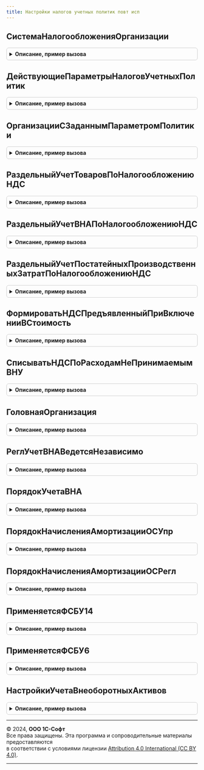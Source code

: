 ```yaml
---
title: Настройки налогов учетных политик повт исп
---
```



## СистемаНалогообложенияОрганизации
<details style="margin: 1em 0; padding: 0.5em; border: 1px solid #ccc; border-radius: 6px;">

<summary style="font-weight: bold; cursor: pointer;">Описание, пример вызова</summary>

```bsl

// Возвращает систему налогообложения организации
//
// Параметры:
// 	Организация - СправочникСсылка.Организации - ссылка на организацию.
// 	ДатаДействия - Дата - дата получения системы налогообложения.
// 	ПоУмолчанию - Булево - если истина, то возвращается система налогообложения по умолчанию,
// 	               иначе возвращается только из записи регистра.
// Возвращаемое значение:
// 	ПеречислениеСсылка.СистемыНалогообложения, Неопределено - система налогообложения организации.
Функция СистемаНалогообложенияОрганизации(Организация, ДатаДействия = Неопределено, ПоУмолчанию = Истина) Экспорт
```

Пример вызова
```bsl
Результат = НастройкиНалоговУчетныхПолитикПовтИсп.СистемаНалогообложенияОрганизации(Организация, ДатаДействия, ПоУмолчанию);
```
</details>

## ДействующиеПараметрыНалоговУчетныхПолитик
<details style="margin: 1em 0; padding: 0.5em; border: 1px solid #ccc; border-radius: 6px;">

<summary style="font-weight: bold; cursor: pointer;">Описание, пример вызова</summary>

```bsl

// См. НастройкиНалоговУчетныхПолитик.ДействующиеПараметрыНалоговУчетныхПолитикНаДату
Функция ДействующиеПараметрыНалоговУчетныхПолитик(ИмяРегистра, Организация, ДатаДействия = Неопределено, ВозвращатьПоУмолчанию = Истина, ВыдаватьИсключение = Ложь) Экспорт
```

Пример вызова
```bsl
Результат = НастройкиНалоговУчетныхПолитикПовтИсп.ДействующиеПараметрыНалоговУчетныхПолитик(ИмяРегистра, Организация, ДатаДействия, ВозвращатьПоУмолчанию, ВыдаватьИсключение);
```
</details>

## ОрганизацииСЗаданнымПараметромПолитики
<details style="margin: 1em 0; padding: 0.5em; border: 1px solid #ccc; border-radius: 6px;">

<summary style="font-weight: bold; cursor: pointer;">Описание, пример вызова</summary>

```bsl

// См. НастройкиНалоговУчетныхПолитик.ОрганизацииСЗаданнымПараметромПолитики
Функция ОрганизацииСЗаданнымПараметромПолитики(ИмяРегистра, ИмяПараметра, ЗначениеПараметра, Экспорт
```

Пример вызова
```bsl
Результат = НастройкиНалоговУчетныхПолитикПовтИсп.ОрганизацииСЗаданнымПараметромПолитики(ИмяРегистра, ИмяПараметра, ЗначениеПараметра, );
```
</details>

## РаздельныйУчетТоваровПоНалогообложениюНДС
<details style="margin: 1em 0; padding: 0.5em; border: 1px solid #ccc; border-radius: 6px;">

<summary style="font-weight: bold; cursor: pointer;">Описание, пример вызова</summary>

```bsl

// Возвращает признак использования раздельного учета товаров по налогообложению НДС.
//
// Параметры:
// 	Организация - СправочникСсылка.Организации - Организация, для которой необходимо получить признак учетной политики
// 	Период 		- Дата, Неопределено - Дата действия учетной политики, если Неопределено, то на текущую дату
//
// Возвращаемое значение:
// 	Булево - Значение признака.
//
Функция РаздельныйУчетТоваровПоНалогообложениюНДС(Организация, Период = Неопределено) Экспорт
```

Пример вызова
```bsl
Результат = НастройкиНалоговУчетныхПолитикПовтИсп.РаздельныйУчетТоваровПоНалогообложениюНДС(Организация, Период);
```
</details>

## РаздельныйУчетВНАПоНалогообложениюНДС
<details style="margin: 1em 0; padding: 0.5em; border: 1px solid #ccc; border-radius: 6px;">

<summary style="font-weight: bold; cursor: pointer;">Описание, пример вызова</summary>

```bsl

// Возвращает признак использования раздельного учета ВНА по налогообложению НДС.
//
// Параметры:
// 	Организация - СправочникСсылка.Организации - Организация, для которой необходимо получить признак учетной политики
// 	Период 		- Дата, Неопределено - Дата действия учетной политики, если Неопределено, то на текущую дату
//
// Возвращаемое значение:
// 	Булево - Значение признака.
//
Функция РаздельныйУчетВНАПоНалогообложениюНДС(Организация, Период = Неопределено) Экспорт
```

Пример вызова
```bsl
Результат = НастройкиНалоговУчетныхПолитикПовтИсп.РаздельныйУчетВНАПоНалогообложениюНДС(Организация, Период);
```
</details>

## РаздельныйУчетПостатейныхПроизводственныхЗатратПоНалогообложениюНДС
<details style="margin: 1em 0; padding: 0.5em; border: 1px solid #ccc; border-radius: 6px;">

<summary style="font-weight: bold; cursor: pointer;">Описание, пример вызова</summary>

```bsl

// Возвращает признак использования раздельного учета постатейных производственных затрат по налогообложению НДС.
//
// Параметры:
// 	Организация - СправочникСсылка.Организации - Организация, для которой необходимо получить признак учетной политики
// 	Период 		- Дата, Неопределено - Дата действия учетной политики, если Неопределено, то на текущую дату
//
// Возвращаемое значение:
// 	Булево - Значение признака.
//
Функция РаздельныйУчетПостатейныхПроизводственныхЗатратПоНалогообложениюНДС(Организация, Период = Неопределено) Экспорт
```

Пример вызова
```bsl
Результат = НастройкиНалоговУчетныхПолитикПовтИсп.РаздельныйУчетПостатейныхПроизводственныхЗатратПоНалогообложениюНДС(Организация, Период);
```
</details>

## ФормироватьНДСПредъявленныйПриВключенииВСтоимость
<details style="margin: 1em 0; padding: 0.5em; border: 1px solid #ccc; border-radius: 6px;">

<summary style="font-weight: bold; cursor: pointer;">Описание, пример вызова</summary>

```bsl

// Возвращает настройку формирования НДС Предъявленного при включении в стоимость
//
// Параметры:
// 	Организация - СправочникСсылка.Организации - Организация, для которой необходимо получить признак учетной политики
// 	Период 		- Дата, Неопределено - Дата действия учетной политики, если Неопределено, то на текущую дату
//
// Возвращаемое значение:
//	Булево - Значение признака
//
Функция ФормироватьНДСПредъявленныйПриВключенииВСтоимость(Организация, Период = Неопределено) Экспорт
```

Пример вызова
```bsl
Результат = НастройкиНалоговУчетныхПолитикПовтИсп.ФормироватьНДСПредъявленныйПриВключенииВСтоимость(Организация, Период);
```
</details>

## СписыватьНДСПоРасходамНеПринимаемымВНУ
<details style="margin: 1em 0; padding: 0.5em; border: 1px solid #ccc; border-radius: 6px;">

<summary style="font-weight: bold; cursor: pointer;">Описание, пример вызова</summary>

```bsl

// Возвращает настройку списания НДС по расходам, не принимаемым в НУ
//
// Параметры:
// 	Организация - СправочникСсылка.Организации - Организация, для которой необходимо получить признак учетной политики
// 	Период 		- Дата, Неопределено - Дата действия учетной политики, если Неопределено, то на текущую дату
//
// Возвращаемое значение:
//	Булево - Значение признака
//
Функция СписыватьНДСПоРасходамНеПринимаемымВНУ(Организация, Период = Неопределено) Экспорт
```

Пример вызова
```bsl
Результат = НастройкиНалоговУчетныхПолитикПовтИсп.СписыватьНДСПоРасходамНеПринимаемымВНУ(Организация, Период);
```
</details>

## ГоловнаяОрганизация
<details style="margin: 1em 0; padding: 0.5em; border: 1px solid #ccc; border-radius: 6px;">

<summary style="font-weight: bold; cursor: pointer;">Описание, пример вызова</summary>

```bsl

// Возвращает головную организацию для переданной организации-филиала, либо ссылку на себя.
//
// Параметры:
//  Организация - СправочникСсылка.Организации - ссылка на справочник Организации.
//
// Возвращаемое значение:
//  СправочникСсылка.Организации - Головная организация.
Функция ГоловнаяОрганизация(Организация) Экспорт
```

Пример вызова
```bsl
Результат = НастройкиНалоговУчетныхПолитикПовтИсп.ГоловнаяОрганизация(Организация) 
```
</details>

## РеглУчетВНАВедетсяНезависимо
<details style="margin: 1em 0; padding: 0.5em; border: 1px solid #ccc; border-radius: 6px;">

<summary style="font-weight: bold; cursor: pointer;">Описание, пример вызова</summary>

```bsl

//++ НЕ УТ

// Определяет ведется ли учет ВНА ведется независимо от упр. учета в указанной организации.
// Если организация не указана, то проверяется во всех организациях доступных пользователю.
//
// Параметры:
// 	Организация - СправочникСсылка.Организации, Неопределено - Организация, для которой проверяется настройка.
// 	Период 	- Дата, Неопределено - Дата действия учетной политики, если Неопределено, то на текущую дату.
//
// Возвращаемое значение:
//  Булево - Истина, если хотя бы в одной доступной организации регл. учет ВНА ведется независимо от упр. учета.
Функция РеглУчетВНАВедетсяНезависимо(Организация = Неопределено, Период = Неопределено) Экспорт
```

Пример вызова
```bsl
Результат = НастройкиНалоговУчетныхПолитикПовтИсп.РеглУчетВНАВедетсяНезависимо(Организация, Период);
```
</details>

## ПорядокУчетаВНА
<details style="margin: 1em 0; padding: 0.5em; border: 1px solid #ccc; border-radius: 6px;">

<summary style="font-weight: bold; cursor: pointer;">Описание, пример вызова</summary>

```bsl

// Возвращает порядок учета внеоборотных активов.
//
// Параметры:
//	Организация - СправочникСсылка.Организации - организация, для которой определяется порядок.
//	Период - Дата - дата, на которую определяется порядок.
//
// Возвращаемое значение:
//	ПеречислениеСсылка.ПорядокУчетаВНА - Порядок учета внеоборотных активов.
//
Функция ПорядокУчетаВНА(Организация, Период) Экспорт
```

Пример вызова
```bsl
Результат = НастройкиНалоговУчетныхПолитикПовтИсп.ПорядокУчетаВНА(Организация, Период) 
```
</details>

## ПорядокНачисленияАмортизацииОСУпр
<details style="margin: 1em 0; padding: 0.5em; border: 1px solid #ccc; border-radius: 6px;">

<summary style="font-weight: bold; cursor: pointer;">Описание, пример вызова</summary>

```bsl

// Возвращает порядок начисления амортизации ОС в упр. учете.
//
// Параметры:
//	Организация - СправочникСсылка.Организации - организация, для которой определяется порядок.
//	Период - Дата - дата, на которую определяется порядок.
//
// Возвращаемое значение:
//	ПеречислениеСсылка.ПорядокНачисленияАмортизации - Порядок начисления амортизации в бухгалтерском учет.
//
Функция ПорядокНачисленияАмортизацииОСУпр(Организация, Период) Экспорт
```

Пример вызова
```bsl
Результат = НастройкиНалоговУчетныхПолитикПовтИсп.ПорядокНачисленияАмортизацииОСУпр(Организация, Период) 
```
</details>

## ПорядокНачисленияАмортизацииОСРегл
<details style="margin: 1em 0; padding: 0.5em; border: 1px solid #ccc; border-radius: 6px;">

<summary style="font-weight: bold; cursor: pointer;">Описание, пример вызова</summary>

```bsl

// Возвращает порядок начисления амортизации ОС в регл. учете.
//
// Параметры:
//	Организация - СправочникСсылка.Организации - организация, для которой определяется порядок.
//	Период - Дата - дата, на которую определяется порядок.
//
// Возвращаемое значение:
//	ПеречислениеСсылка.ПорядокНачисленияАмортизации - Порядок начисления амортизации в бухгалтерском учет.
//
Функция ПорядокНачисленияАмортизацииОСРегл(Организация, Период) Экспорт
```

Пример вызова
```bsl
Результат = НастройкиНалоговУчетныхПолитикПовтИсп.ПорядокНачисленияАмортизацииОСРегл(Организация, Период) 
```
</details>

## ПрименяетсяФСБУ14
<details style="margin: 1em 0; padding: 0.5em; border: 1px solid #ccc; border-radius: 6px;">

<summary style="font-weight: bold; cursor: pointer;">Описание, пример вызова</summary>

```bsl

// Возвращает применение ФСБУ 14 в бухгалтерском учете.
//
// Параметры:
//	Организация - СправочникСсылка.Организации - организация, для которой определяется порядок.
//	Период - Дата - дата, на которую определяется порядок.
//
// Возвращаемое значение:
//	Булево - Истина, если применяется ФСБУ 6.
//
Функция ПрименяетсяФСБУ14(Организация, Период) Экспорт
```

Пример вызова
```bsl
Результат = НастройкиНалоговУчетныхПолитикПовтИсп.ПрименяетсяФСБУ14(Организация, Период) 
```
</details>

## ПрименяетсяФСБУ6
<details style="margin: 1em 0; padding: 0.5em; border: 1px solid #ccc; border-radius: 6px;">

<summary style="font-weight: bold; cursor: pointer;">Описание, пример вызова</summary>

```bsl

// Возвращает применение ФСБУ 6 в бухгалтерском учете.
//
// Параметры:
//	Организация - СправочникСсылка.Организации - организация, для которой определяется порядок.
//	Период - Дата - дата, на которую определяется порядок.
//
// Возвращаемое значение:
//	Булево - Истина, если применяется ФСБУ 6.
//
Функция ПрименяетсяФСБУ6(Организация, Период) Экспорт
```

Пример вызова
```bsl
Результат = НастройкиНалоговУчетныхПолитикПовтИсп.ПрименяетсяФСБУ6(Организация, Период) 
```
</details>

## НастройкиУчетаВнеоборотныхАктивов
<details style="margin: 1em 0; padding: 0.5em; border: 1px solid #ccc; border-radius: 6px;">

<summary style="font-weight: bold; cursor: pointer;">Описание, пример вызова</summary>

```bsl

// Возвращает настройки учета внеоборотных активов.
//
// Параметры:
//	Организация - СправочникСсылка.Организации - организация, для которой определяются настройки.
//	Период - Дата - дата, на которую определяются настройки.
//
// Возвращаемое значение:
//	Структура - содержит:
//		* ПорядокУчетаВНА - ПеречислениеСсылка.ПорядокУчетаВНА -
//		* ПорядокНачисленияАмортизацииОС - ПеречислениеСсылка.ПорядокНачисленияАмортизации -
//		* ПорядокНачисленияАмортизацииНМА - ПеречислениеСсылка.ПорядокНачисленияАмортизации -
//		* ПорядокНачисленияАмортизацииАренда - ПеречислениеСсылка.ПорядокНачисленияАмортизации -
//		* ПорядокУчетаВНАРегл - ПеречислениеСсылка.ПорядокУчетаВНАРегл -
//		* ПорядокНачисленияАмортизацииРегл - ПеречислениеСсылка.ПорядокНачисленияАмортизации -
//		* ПорядокНачисленияАмортизацииАрендаРегл - ПеречислениеСсылка.ПорядокНачисленияАмортизации -
//		* УчетАрендыПоФСБУ25_2018 - Булево -
//		* ВариантПроводокПоОбесценениюВНА - ПеречислениеСсылка.ВариантыПроводокПоОбесценениюВНА -
//		* ПрименяетсяФСБУ6 - Булево -
//
Функция НастройкиУчетаВнеоборотныхАктивов(Организация, Период) Экспорт
```

Пример вызова
```bsl
Результат = НастройкиНалоговУчетныхПолитикПовтИсп.НастройкиУчетаВнеоборотныхАктивов(Организация, Период) 
```
</details>

---

© 2024, **ООО 1С-Софт**  
Все права защищены. Эта программа и сопроводительные материалы предоставляются  
в соответствии с условиями лицензии [Attribution 4.0 International (CC BY 4.0)](https://creativecommons.org/licenses/by/4.0/legalcode).

---
